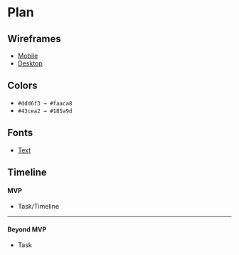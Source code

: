 # Plan

## Wireframes
* [Mobile]()
* [Desktop]()

## Colors
* `#ddd6f3 → #faaca8`
* `#43cea2 → #185a9d`

## Fonts
* [Text](URL)

## Timeline

#### MVP

* Task/Timeline

---

#### Beyond MVP

* Task








<!-- DO NOT USE THIS YET

| Name | Glows | Grows |
| -------- | ------- | ------- |
|   |   |
|   |   |
|   |   |
|   |   |
|   |   |
|   |   |

-->
